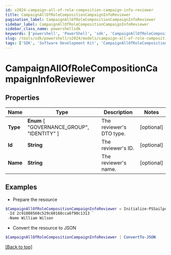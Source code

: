 ```yaml
---
id: v2024-campaign-all-of-role-composition-campaign-info-reviewer
title: CampaignAllOfRoleCompositionCampaignInfoReviewer
pagination_label: CampaignAllOfRoleCompositionCampaignInfoReviewer
sidebar_label: CampaignAllOfRoleCompositionCampaignInfoReviewer
sidebar_class_name: powershellsdk
keywords: ['powershell', 'PowerShell', 'sdk', 'CampaignAllOfRoleCompositionCampaignInfoReviewer', 'V2024CampaignAllOfRoleCompositionCampaignInfoReviewer'] 
slug: /tools/sdk/powershell/v2024/models/campaign-all-of-role-composition-campaign-info-reviewer
tags: ['SDK', 'Software Development Kit', 'CampaignAllOfRoleCompositionCampaignInfoReviewer', 'V2024CampaignAllOfRoleCompositionCampaignInfoReviewer']
---
```



# CampaignAllOfRoleCompositionCampaignInfoReviewer

## Properties

Name | Type | Description | Notes
------------ | ------------- | ------------- | -------------
**Type** |  **Enum** [  "GOVERNANCE_GROUP",    "IDENTITY" ] | The reviewer's DTO type. | [optional] 
**Id** | **String** | The reviewer's ID. | [optional] 
**Name** | **String** | The reviewer's name. | [optional] 

## Examples

- Prepare the resource
```powershell
$CampaignAllOfRoleCompositionCampaignInfoReviewer = Initialize-PSSailpoint.V2024CampaignAllOfRoleCompositionCampaignInfoReviewer  -Type IDENTITY `
 -Id 2c91808568c529c60168cca6f90c1313 `
 -Name William Wilson
```

- Convert the resource to JSON
```powershell
$CampaignAllOfRoleCompositionCampaignInfoReviewer | ConvertTo-JSON
```


[[Back to top]](#) 

